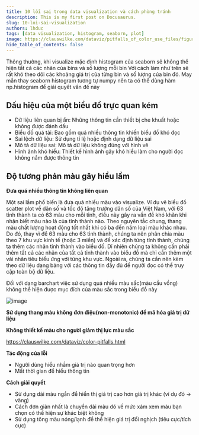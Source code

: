 ```yaml
---
title: 10 lỗi sai trong data visualization và cách phòng tránh
description: This is my first post on Docusaurus.
slug: 10-loi-sai-visualization
authors: lhduc
tags: [data visualization, histogram, seaborn, plot]
image: https://clauswilke.com/dataviz/pitfalls_of_color_use_files/figure-html/popgrowth-US-rainbow-1.png
hide_table_of_contents: false
---
```


Thông thường, khi visualize mặc định histogram của seaborn sẽ không thể hiện tất cả các nhãn của bins và số lượng mỗi bin
Với cách làm như trên sẽ rất khó theo dõi các khoảng giá trị của từng bin và số lượng của bin đó. May mắn thay seaborn histogram tương tự numpy nên ta có thể dùng hàm np.histogram để giải quyết vấn đề này
<!-- truncate -->

## Dấu hiệu của một biểu đồ trực quan kém 

- Dữ liệu liên quan bị ẩn: Những thông tin cần thiết bị che khuất hoặc không được đánh dấu
- Biểu đồ quá tải: Bao gồm quá nhiều thông tin khiến biểu đồ khó đọc
- Sai lệch dữ liệu: Sử dụng tỉ lệ  hoặc định dạng dữ liệu sai
- Mô tả dữ liệu sai: Mô tả dữ liệu không đúng với hình vẽ
- Hình ảnh khó hiểu: Thiết kế hình ảnh gây khó hiểu làm cho người đọc không nắm được thông tin

## Độ tương phản màu gây hiểu lầm

**Đưa quá nhiều thông tin không liên quan**

Một sai lầm phổ biến là đưa quá nhiều màu vào visualize. Ví dụ vẽ biểu đồ scatter plot về dân số và tốc độ tăng trưởng dân số của Việt Nam, với 63 tỉnh thành ta có 63 màu cho mỗi tỉnh, điều này gây ra vấn đề khó khăn khi nhận biết màu nào là của tỉnh thành nào. Theo nguyên tắc chung, thang màu chất lượng hoạt động tốt nhất khi có ba đến năm loại màu khác nhau. Do đó, thay vì để 63 màu cho 63 tỉnh thành, chúng ta nên phân chia màu theo 7 khu vực kinh tế (hoặc 3 miền) và để xác định từng tỉnh thành, chúng ta thêm các nhãn tỉnh thành vào biểu đồ. Dĩ nhiên chúng ta không cần phải thêm tất cả các nhãn của tất cả tỉnh thành vào biểu đồ mà chỉ cần thêm một vài nhãn tiêu biểu ứng với từng khu vực. Ngoài ra, chúng ta cần nên kèm theo dữ liệu dạng bảng với các thông tin đầy đủ để người đọc có thể truy cập toàn bộ dữ liệu.


Đối với dạng barchart việc sử dụng quá nhiều màu sắc(màu cầu vồng) không thể hiện được mục đích của màu sắc trong biểu đồ này

![image](https://clauswilke.com/dataviz/pitfalls_of_color_use_files/figure-html/popgrowth-US-rainbow-1.png)


**Sử dụng thang màu không đơn điệu(non-monotonic) để mã hóa giá trị dữ liệu**

**Không thiết kế màu cho người giảm thị lực màu sắc**

https://clauswilke.com/dataviz/color-pitfalls.html


**Tác động của lỗi**

- Người dùng hiểu nhầm giá trị nào quan trọng hơn
- Mất thời gian để hiểu thông tin

**Cách giải quyết**

- Sử dụng dải màu ngắn để hiển thị giá trị cao hơn giá trị khác (ví dụ đỏ -> vàng)
- Cách đơn giản nhất là chuyển dài màu đó về mức xám xem màu bạn chọn có thể hiện sự khác biệt không
- Sử dụng tông màu nóng/lạnh để thể hiện giá trị đối nghịch (tiêu cực/tích cực)